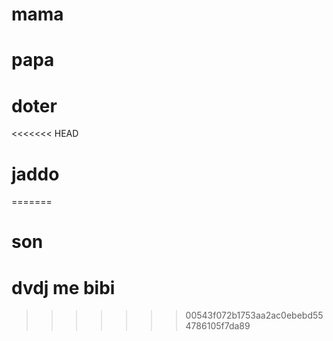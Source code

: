 # mama
# papa
# doter
<<<<<<< HEAD
# jaddo
=======
# son
# dvdj me bibi
>>>>>>> 00543f072b1753aa2ac0ebebd554786105f7da89
